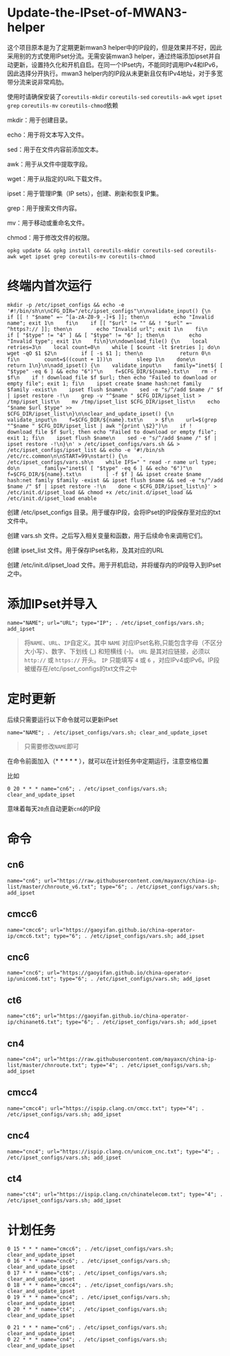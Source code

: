 # Update-the-IPset-of-MWAN3-helper

这个项目原本是为了定期更新mwan3 helper中的IP段的，但是效果并不好，因此采用别的方式使用IPset分流。无需安装mwan3 helper，通过终端添加ipset并自动更新，设置持久化和开机自启。在同一个IPset内，不能同时调用IPv4和IPv6，因此选择分开执行。mwan3 helper内的IP段从未更新且仅有IPv4地址，对于多宽带分流来说非常鸡肋。

使用时请确保安装了`coreutils-mkdir` `coreutils-sed` `coreutils-awk` `wget` `ipset` `grep` `coreutils-mv` `coreutils-chmod`依赖

mkdir：用于创建目录。

echo：用于将文本写入文件。

sed：用于在文件内容前添加文本。

awk：用于从文件中提取字段。

wget：用于从指定的URL下载文件。

ipset：用于管理IP集（IP sets），创建、刷新和恢复IP集。

grep：用于搜索文件内容。

mv：用于移动或重命名文件。

chmod：用于修改文件的权限。

```
opkg update && opkg install coreutils-mkdir coreutils-sed coreutils-awk wget ipset grep coreutils-mv coreutils-chmod
```

# 终端内首次运行

```
mkdir -p /etc/ipset_configs && echo -e '#!/bin/sh\n\nCFG_DIR="/etc/ipset_configs"\n\nvalidate_input() {\n    if [[ ! "$name" =~ ^[a-zA-Z0-9_-]+$ ]]; then\n        echo "Invalid name"; exit 1\n    fi\n    if [[ "$url" != "" && ! "$url" =~ ^https?:// ]]; then\n        echo "Invalid url"; exit 1\n    fi\n    if [ "$type" != "4" ] && [ "$type" != "6" ]; then\n        echo "Invalid type"; exit 1\n    fi\n}\n\ndownload_file() {\n    local retries=3\n    local count=0\n    while [ $count -lt $retries ]; do\n        wget -qO $1 $2\n        if [ -s $1 ]; then\n            return 0\n        fi\n        count=$((count + 1))\n        sleep 1\n    done\n    return 1\n}\n\nadd_ipset() {\n    validate_input\n    family="inet$( [ "$type" -eq 6 ] && echo "6")"\n    f=$CFG_DIR/${name}.txt\n    rm -f $f\n    if ! download_file $f $url; then echo "Failed to download or empty file"; exit 1; fi\n    ipset create $name hash:net family $family -exist\n    ipset flush $name\n    sed -e "s/^/add $name /" $f | ipset restore -!\n    grep -v "^$name " $CFG_DIR/ipset_list > /tmp/ipset_list\n    mv /tmp/ipset_list $CFG_DIR/ipset_list\n    echo "$name $url $type" >> $CFG_DIR/ipset_list\n}\n\nclear_and_update_ipset() {\n    validate_input\n    f=$CFG_DIR/${name}.txt\n    > $f\n    url=$(grep "^$name " $CFG_DIR/ipset_list | awk "{print \$2}")\n    if ! download_file $f $url; then echo "Failed to download or empty file"; exit 1; fi\n    ipset flush $name\n    sed -e "s/^/add $name /" $f | ipset restore -!\n}\n' > /etc/ipset_configs/vars.sh && > /etc/ipset_configs/ipset_list && echo -e '#!/bin/sh /etc/rc.common\n\nSTART=99\nstart() {\n    . /etc/ipset_configs/vars.sh\n    while IFS=" " read -r name url type; do\n        family="inet$( [ "$type" -eq 6 ] && echo "6")"\n        f=$CFG_DIR/${name}.txt\n        [ -f $f ] && ipset create $name hash:net family $family -exist && ipset flush $name && sed -e "s/^/add $name /" $f | ipset restore -!\n    done < $CFG_DIR/ipset_list\n}' > /etc/init.d/ipset_load && chmod +x /etc/init.d/ipset_load && /etc/init.d/ipset_load enable
```

创建 /etc/ipset_configs 目录。用于缓存IP段，会将IPset的IP段保存至对应的txt文件中。

创建 vars.sh 文件。之后写入相关变量和函数，用于后续命令来调用它们。

创建 ipset_list 文件。用于保存IPset名称，及其对应的URL

创建 /etc/init.d/ipset_load 文件。用于开机启动，并将缓存内的IP段导入到IPset之中。

# 添加IPset并导入

```
name="NAME"; url="URL"; type="IP"; . /etc/ipset_configs/vars.sh; add_ipset
```

> 将`NAME`、`URL`、`IP`自定义。其中 `NAME` 对应IPset名称,只能包含字母（不区分大小写）、数字、下划线 (_) 和短横线 (-)。 `URL` 是其对应链接，必须以 `http://` 或 `https://` 开头。 `IP` 只能填写 `4` 或 `6` ，对应IPv4或IPv6。IP段被缓存在/etc/ipset_configs的txt文件之中

# 定时更新

后续只需要运行以下命令就可以更新IPset

```
name="NAME"; . /etc/ipset_configs/vars.sh; clear_and_update_ipset
```

> 只需要修改`NAME`即可

在命令前面加入（* * * * * ），就可以在计划任务中定期运行，注意空格位置

比如

```
0 20 * * * name="cn6"; . /etc/ipset_configs/vars.sh; clear_and_update_ipset
```

意味着每天`20`点自动更新`cn6`的IP段

# 命令

## cn6

```
name="cn6"; url="https://raw.githubusercontent.com/mayaxcn/china-ip-list/master/chnroute_v6.txt"; type="6"; . /etc/ipset_configs/vars.sh; add_ipset
```

## cmcc6

```
name="cmcc6"; url="https://gaoyifan.github.io/china-operator-ip/cmcc6.txt"; type="6"; . /etc/ipset_configs/vars.sh; add_ipset
```

## cnc6

```
name="cnc6"; url="https://gaoyifan.github.io/china-operator-ip/unicom6.txt"; type="6"; . /etc/ipset_configs/vars.sh; add_ipset
```

## ct6

```
name="ct6"; url="https://gaoyifan.github.io/china-operator-ip/chinanet6.txt"; type="6"; . /etc/ipset_configs/vars.sh; add_ipset
```

## cn4

```
name="cn4"; url="https://raw.githubusercontent.com/mayaxcn/china-ip-list/master/chnroute.txt"; type="4"; . /etc/ipset_configs/vars.sh; add_ipset
```

## cmcc4

```
name="cmcc4"; url="https://ispip.clang.cn/cmcc.txt"; type="4"; . /etc/ipset_configs/vars.sh; add_ipset
```

## cnc4

```
name="cnc4"; url="https://ispip.clang.cn/unicom_cnc.txt"; type="4"; . /etc/ipset_configs/vars.sh; add_ipset
```

## ct4

```
name="ct4"; url="https://ispip.clang.cn/chinatelecom.txt"; type="4"; . /etc/ipset_configs/vars.sh; add_ipset
```

# 计划任务

```
0 15 * * * name="cmcc6"; . /etc/ipset_configs/vars.sh; clear_and_update_ipset
0 16 * * * name="cnc6"; . /etc/ipset_configs/vars.sh; clear_and_update_ipset
0 17 * * * name="ct6"; . /etc/ipset_configs/vars.sh; clear_and_update_ipset
0 18 * * * name="cmcc4"; . /etc/ipset_configs/vars.sh; clear_and_update_ipset
0 19 * * * name="cnc4"; . /etc/ipset_configs/vars.sh; clear_and_update_ipset
0 20 * * * name="ct4"; . /etc/ipset_configs/vars.sh; clear_and_update_ipset

```

```
0 21 * * * name="cn6"; . /etc/ipset_configs/vars.sh; clear_and_update_ipset
0 22 * * * name="cn4"; . /etc/ipset_configs/vars.sh; clear_and_update_ipset

```
